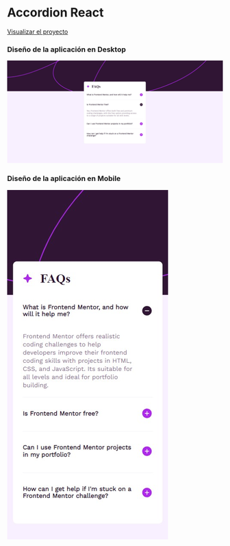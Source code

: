 # Accordion React
[Visualizar el proyecto](https://alex-full-stuck-developer.netlify.app/)

### Diseño de la aplicación en Desktop
![Alt text](https://github.com/AlexMunozDevWeb/accordion-react/blob/main/src/assets/images/desktopFinal.jpg "a title")


### Diseño de la aplicación en Mobile
![Alt text](https://github.com/AlexMunozDevWeb/accordion-react/blob/main/src/assets/images/mobileFinal.jpg "a title")

